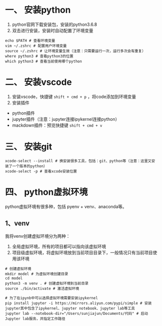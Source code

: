 # 一、 安装python
1. python官网下载安装包，安装的python3.6.8
2. 双击进行安装，安装时自动配置了环境变量
```
echo $PATH # 查看环境变量
vim ~/.zshrc # 配置用户环境变量
source ~/.zshrc # 让环境变量生效（注意：只需要运行一次，运行多次会有重复）
where python3 # 查看python3的位置
which python3 # 查看当前使用哪个python
```

# 二、 安装vscode
1. 安装vscode，快捷键 `shift + cmd + p` ，将code添加到环境变量
2. 安装插件
- python插件
- jupyter插件（注意：jupyter连接ipykernel连接python）
- mackdown插件：预览快捷键 `shift + cmd + v`

# 三、 安装git
```
xcode-select --install # 换安装很多工具，包括：git、python等（注意：这里又安装了一个版本的python）
xcode-select -p # 查看xcode安装位置
```

# 四、 python虚拟环境
python虚拟环境有很多种，包括 pyenv + venv、anaconda等。
## 1、venv
我将venv创建虚拟环境分为两种：
1. 全局虚拟环境，所有的项目都可以指向该虚拟环境
2. 项目级虚拟环境，将虚拟环境放到当前项目目录下，一般情况只有当前项目使用该环境
```
# 创建虚拟环境
mkdir model # 为虚拟环境创建目录
cd model
python3 -m venv . # 创建虚拟环境到当前目录
source ./bin/activate # 激活虚拟环境

# 为了在ipynb中可以选择虚拟环境需要安装ipykernel
pip install jupyter -i https://mirrors.aliyun.com/pypi/simple # 安装jupyter其中包含了ipykernel、jupyter notebook、jupyter lab等工具
jupyter lab --notebook-dir="/Users/sunjiajun/Documents/代码" # 启动Jupyter lab服务，并指定工作路径
```